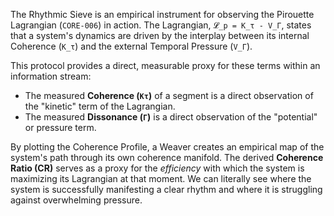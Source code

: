 The Rhythmic Sieve is an empirical instrument for observing the Pirouette Lagrangian (`CORE-006`) in action. The Lagrangian, `𝓛_p = K_τ - V_Γ`, states that a system's dynamics are driven by the interplay between its internal Coherence (`K_τ`) and the external Temporal Pressure (`V_Γ`).

This protocol provides a direct, measurable proxy for these terms within an information stream:

-   The measured **Coherence (`Kτ`)** of a segment is a direct observation of the "kinetic" term of the Lagrangian.
-   The measured **Dissonance (`Γ`)** is a direct observation of the "potential" or pressure term.

By plotting the Coherence Profile, a Weaver creates an empirical map of the system's path through its own coherence manifold. The derived **Coherence Ratio (CR)** serves as a proxy for the *efficiency* with which the system is maximizing its Lagrangian at that moment. We can literally see where the system is successfully manifesting a clear rhythm and where it is struggling against overwhelming pressure.